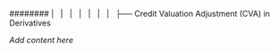######## |   |   |   |   |   |   |   ├── Credit Valuation Adjustment (CVA) in Derivatives

*Add content here*